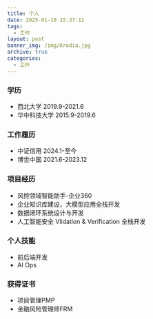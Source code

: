 ```yaml
---
title: 个人
date: 2025-01-10 15:37:11
tags:
  - 工作
layout: post
banner_img: /img/Krodia.jpg
archive: true
categories: 
  - 工作
---
```


### 学历
- 西北大学 2019.9-2021.6
- 华中科技大学 2015.9-2019.6
### 工作履历
- 中证信用 2024.1-至今
- 博世中国 2021.6-2023.12
### 项目经历
- 风控领域智能助手-企业360
- 企业知识库建设，大模型应用全栈开发
- 数据闭环系统设计与开发
- 人工智能安全 Vlidation & Verification 全栈开发
### 个人技能
- 前后端开发
- AI Ops
### 获得证书
- 项目管理PMP
- 金融风险管理师FRM